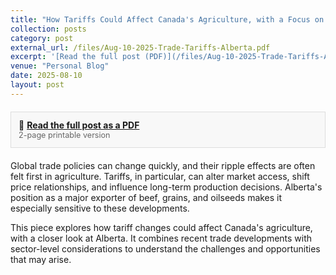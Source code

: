 ```yaml
---
title: "How Tariffs Could Affect Canada's Agriculture, with a Focus on Alberta"
collection: posts
category: post
external_url: /files/Aug-10-2025-Trade-Tariffs-Alberta.pdf
excerpt: '[Read the full post (PDF)](/files/Aug-10-2025-Trade-Tariffs-Alberta.pdf)'
venue: "Personal Blog"
date: 2025-08-10
layout: post
---
```

<div style="border: 1px solid #ddd; padding: 12px; margin: 20px 0; background-color: #f8f8f8;">
  📄 <strong><a href="/files/Aug-10-2025-Trade-Tariffs-Alberta.pdf" target="_blank">Read the full post as a PDF</a></strong><br>
  <span style="font-size: 0.9em; color: #666;">2-page printable version</span>
</div>

Global trade policies can change quickly, and their ripple effects are often felt first in agriculture. Tariffs, in particular, can alter market access, shift price relationships, and influence long-term production decisions. Alberta's position as a major exporter of beef, grains, and oilseeds makes it especially sensitive to these developments.

This piece explores how tariff changes could affect Canada's agriculture, with a closer look at Alberta. It combines recent trade developments with sector-level considerations to understand the challenges and opportunities that may arise.
